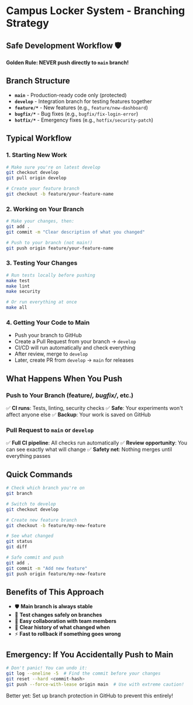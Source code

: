 # Campus Locker System - Branching Strategy

## Safe Development Workflow 🛡️

**Golden Rule: NEVER push directly to `main` branch!**

## Branch Structure

- **`main`** - Production-ready code only (protected)
- **`develop`** - Integration branch for testing features together
- **`feature/*`** - New features (e.g., `feature/new-dashboard`)
- **`bugfix/*`** - Bug fixes (e.g., `bugfix/fix-login-error`)
- **`hotfix/*`** - Emergency fixes (e.g., `hotfix/security-patch`)

## Typical Workflow

### 1. Starting New Work
```bash
# Make sure you're on latest develop
git checkout develop
git pull origin develop

# Create your feature branch
git checkout -b feature/your-feature-name
```

### 2. Working on Your Branch
```bash
# Make your changes, then:
git add .
git commit -m "Clear description of what you changed"

# Push to your branch (not main!)
git push origin feature/your-feature-name
```

### 3. Testing Your Changes
```bash
# Run tests locally before pushing
make test
make lint
make security

# Or run everything at once
make all
```

### 4. Getting Your Code to Main
- Push your branch to GitHub
- Create a Pull Request from your branch → `develop`
- CI/CD will run automatically and check everything
- After review, merge to `develop`
- Later, create PR from `develop` → `main` for releases

## What Happens When You Push

### Push to Your Branch (feature/*, bugfix/*, etc.)
✅ **CI runs**: Tests, linting, security checks
✅ **Safe**: Your experiments won't affect anyone else
✅ **Backup**: Your work is saved on GitHub

### Pull Request to `main` or `develop`
✅ **Full CI pipeline**: All checks run automatically
✅ **Review opportunity**: You can see exactly what will change
✅ **Safety net**: Nothing merges until everything passes

## Quick Commands

```bash
# Check which branch you're on
git branch

# Switch to develop
git checkout develop

# Create new feature branch
git checkout -b feature/my-new-feature

# See what changed
git status
git diff

# Safe commit and push
git add .
git commit -m "Add new feature"
git push origin feature/my-new-feature
```

## Benefits of This Approach

- 🛡️ **Main branch is always stable**
- 🧪 **Test changes safely on branches**
- 👥 **Easy collaboration with team members**
- 🔄 **Clear history of what changed when**
- ⚡ **Fast to rollback if something goes wrong**

## Emergency: If You Accidentally Push to Main

```bash
# Don't panic! You can undo it:
git log --oneline -5  # Find the commit before your changes
git reset --hard <commit-hash>
git push --force-with-lease origin main  # Use with extreme caution!
```

Better yet: Set up branch protection in GitHub to prevent this entirely! 